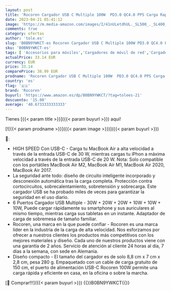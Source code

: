 ```yaml
---
layout: post
title: 'Rocoren Cargador USB C Multiple 100W  PD3.0 QC4.0 PPS Carga Rapida  6 Puertos Carga Rápida Independiente Desktop Cargador USB para MacBook Air  iPhone  iPad  Samsung  Huawei  Pixel'
date: 2023-04-21 05:41:12
image: 'https://m.media-amazon.com/images/I/41nULetdhUL._SL500_._SL400_.jpg'
comments: true
category: ofertas
author: 'tole.es'
slug: 'B0BN9YWKCT-es Rocoren Cargador USB C Multiple 100W PD3.0 QC4.0 PPS Carga...'
sku: 'B0BN9YWKCT-es'
tags: [ 'Accesorios para móviles','Cargadores de móvil de red','Cargadores para móviles','Comunicación móvil y accesorios','Electrónica','ipad','iphone','rocoren','🇪🇸', ]
actualPrice: 33.14 EUR
currency: EUR
price: 33.14
comparePrice: 38.99 EUR
prodname: 'Rocoren Cargador USB C Multiple 100W  PD3.0 QC4.0 PPS Carga Rapida  6 Puertos Carga Rápida Independiente Desktop Cargador USB para MacBook Air  iPhone  iPad  Samsung  Huawei  Pixel'
country: 'es'
flag: '🇪🇸'
brand: 'Rocoren'
buyurl: 'https://www.amazon.es/dp/B0BN9YWKCT/?tag=tolees-21'
descuento: '15.00'
average: '40.6733333333333'
---
```


Tienes [{{< param title >}}]({{< param buyurl >}}) aqui!

[![{{< param prodname >}}]({{< param image >}})]({{< param buyurl >}})

🔎:

- HIGH SPEED Con USB-C - Carga tu MacBook Air a alta velocidad a través de la entrada USB-C de 30 W, mientras cargas tu iPhon a máxima velocidad a través de la entrada USB-C de 20 W. Nota: Solo compatible con los portátiles MacBook Air M2, MacBook Air M1, MacBook Air 2020, MacBook Air 2017.
- La seguridad ante todo: diseño de circuito inteligente incorporado y desconexión automática tras la carga completa. Protección contra cortocircuitos, sobrecalentamiento, sobretensión y sobrecarga. Este cargador USB se ha probado miles de veces para garantizar la seguridad en el uso diario.
- 6 Puertos Cargador USB Multiple - 30W + 20W + 20W + 10W + 10W + 10W, Puede cargar rápidamente su smartphone y sus auriculares al mismo tiempo, mientras carga sus tabletas en un instante. Adaptador de carga de sobremesa de tamaño familiar.
- Rocoren, una marca en la que puede confiar - Rocoren es una marca líder en la industria de la carga de alta velocidad. Nos esforzamos por ofrecer a nuestros clientes los productos más competitivos con los mejores materiales y diseño. Cada uno de nuestros productos viene con una garantía de 2 años. Servicio de atención al cliente 24 horas al día, 7 días a la semana, con sede en Alemania.
- Diseño compacto - El tamaño del cargador es de solo 8,8 cm x 7 cm x 2,8 cm, pesa 280 g. Empaquetado con un cable de carga gratuito de 150 cm, el puerto de alimentación USB-C Rocoren 100W permite una carga rápida y eficiente en casa, en la oficina o sobre la marcha.

[🛒 Comprar!!!]({{< param buyurl >}})
{{<world>}}B0BN9YWKCT{{</world>}}
